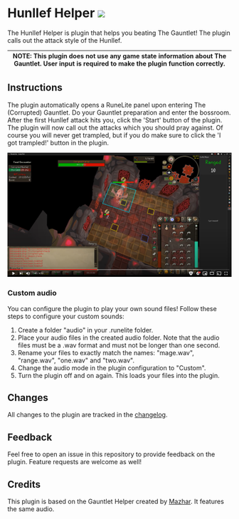 # Hunllef Helper [![](https://img.shields.io/endpoint?url=https://i.pluginhub.info/shields/installs/plugin/hunllef-helper)](https://runelite.net/plugin-hub/Loze-Put)
The Hunllef Helper is plugin that helps you beating The Gauntlet! The plugin calls out the attack style of the Hunllef.

| NOTE: This plugin does not use any game state information about The Gauntlet. User input is required to make the plugin function correctly. |
| --- |

## Instructions
The plugin automatically opens a RuneLite panel upon entering The (Corrupted) Gauntlet. Do your Gauntlet preparation and enter the bossroom. After the first Hunllef attack hits you, click the 'Start' button of the plugin. The plugin will now call out the attacks which you should pray against. Of course you will never get trampled, but if you do make sure to click the 'I got trampled!' button in the plugin.

[![Instruction video](docs/img/video-thumbnail.png)](https://www.youtube.com/watch?v=Gjv9KWrCieY)

### Custom audio
You can configure the plugin to play your own sound files! Follow these steps to configure your custom sounds:
1. Create a folder "audio" in your .runelite folder.
2. Place your audio files in the created audio folder. Note that the audio files must be a .wav format and must not be longer than one second. 
3. Rename your files to exactly match the names: "mage.wav", "range.wav", "one.wav" and "two.wav".
4. Change the audio mode in the plugin configuration to "Custom".
5. Turn the plugin off and on again. This loads your files into the plugin.

## Changes
All changes to the plugin are tracked in the [changelog](https://github.com/Loze-Put/hunllef-helper/blob/master/CHANGELOG.md).

## Feedback
Feel free to open an issue in this repository to provide feedback on the plugin. Feature requests are welcome as well!

## Credits
This plugin is based on the Gauntlet Helper created by [Mazhar](https://twitter.com/Maz_rs). It features the same audio.